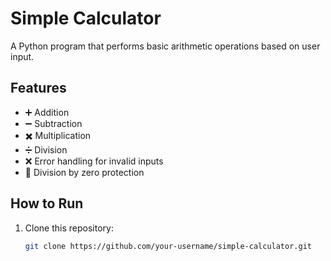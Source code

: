# Simple Calculator

A Python program that performs basic arithmetic operations based on user input.

## Features
- ➕ Addition
- ➖ Subtraction
- ✖️ Multiplication
- ➗ Division
- ❌ Error handling for invalid inputs
- 🛑 Division by zero protection

## How to Run
1. Clone this repository:
   ```bash
   git clone https://github.com/your-username/simple-calculator.git
